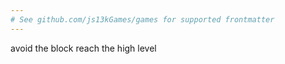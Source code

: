 ```yaml
---
# See github.com/js13kGames/games for supported frontmatter
---
```

avoid the block
reach the high level
